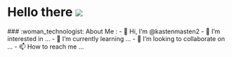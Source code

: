 <h1>
  Hello there
  <img src="https://media.giphy.com/media/hvRJCLFzcasrR4ia7z/giphy.gif" max-width="30px"/>
</h1>
### :woman_technologist: About Me :
- 👋 Hi, I’m @kastenmasten2
- 👀 I’m interested in ...
- 🌱 I’m currently learning ...
- 💞️ I’m looking to collaborate on ...
- 📫 How to reach me ...

<!---
kastenmasten2/kastenmasten2 is a ✨ special ✨ repository because its `README.md` (this file) appears on your GitHub profile.
You can click the Preview link to take a look at your changes.
--->
